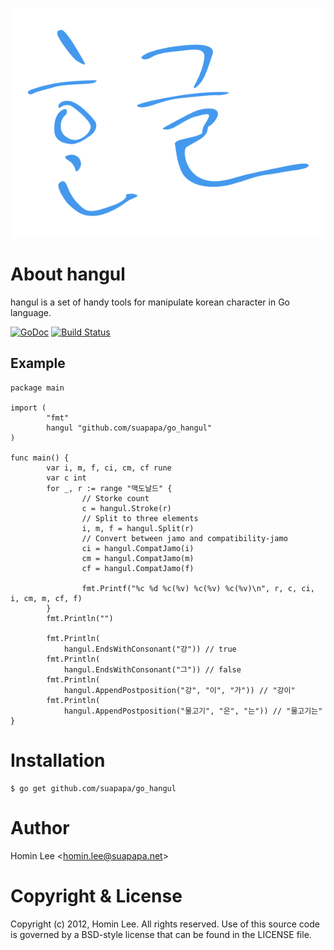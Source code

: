 ![hangul logo](brand/go_hangul.png)

# About hangul

hangul is a set of handy tools for manipulate korean character in Go language.

[![GoDoc](https://godoc.org/github.com/suapapa/go_hangul?status.svg)](https://godoc.org/github.com/suapapa/go_hangul)
[![Build Status](https://travis-ci.org/suapapa/go_hangul.png?branch=master)](https://travis-ci.org/suapapa/go_hangul)

## Example

    package main

    import (
            "fmt"
            hangul "github.com/suapapa/go_hangul"
    )

    func main() {
            var i, m, f, ci, cm, cf rune
            var c int
            for _, r := range "맥도날드" {
                    // Storke count
                    c = hangul.Stroke(r)
                    // Split to three elements
                    i, m, f = hangul.Split(r)
                    // Convert between jamo and compatibility-jamo
                    ci = hangul.CompatJamo(i)
                    cm = hangul.CompatJamo(m)
                    cf = hangul.CompatJamo(f)

                    fmt.Printf("%c %d %c(%v) %c(%v) %c(%v)\n", r, c, ci, i, cm, m, cf, f)
            }
            fmt.Println("")

            fmt.Println(
                hangul.EndsWithConsonant("강")) // true
            fmt.Println(
                hangul.EndsWithConsonant("그")) // false
            fmt.Println(
                hangul.AppendPostposition("강", "이", "가")) // "강이"
            fmt.Println(
                hangul.AppendPostposition("물고기", "은", "는")) // "물고기는"
    }

# Installation

    $ go get github.com/suapapa/go_hangul

# Author

Homin Lee &lt;homin.lee@suapapa.net&gt;

# Copyright & License

Copyright (c) 2012, Homin Lee.
All rights reserved.
Use of this source code is governed by a BSD-style license that can be
found in the LICENSE file.
